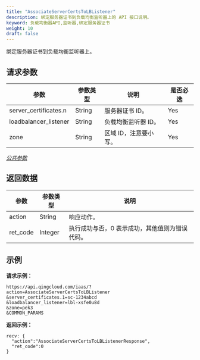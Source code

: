 ```yaml
---
title: "AssociateServerCertsToLBListener"
description: 绑定服务器证书到负载均衡监听器上的 API 接口说明。
keyword: 负载均衡器API,监听器,绑定服务器证书
weight: 10
draft: false
---
```


绑定服务器证书到负载均衡监听器上。

## 请求参数

| 参数 | 参数类型 | 说明 | 是否必选 |
| --- | --- | --- | --- |
| server_certificates.n | String | 服务器证书 ID。 | Yes |
| loadbalancer_listener | String | 负载均衡监听器 ID。 | Yes |
| zone | String | 区域 ID，注意要小写。 | Yes |

[_公共参数_](../../gei_api/parameters/)

## 返回数据

| 参数 | 参数类型 | 说明 |
| --- | --- | --- |
| action | String | 响应动作。 |
| ret_code | Integer | 执行成功与否，0 表示成功，其他值则为错误代码。 |

## 示例

**请求示例：**

```
https://api.qingcloud.com/iaas/?action=AssociateServerCertsToLBListener
&server_certificates.1=sc-1234abcd
&loadbalancer_listener=lbl-xsfe0u8d
&zone=pek3
&COMMON_PARAMS
```

**返回示例：**

```
recv: {
  "action":"AssociateServerCertsToLBListenerResponse",
  "ret_code":0
}
```
